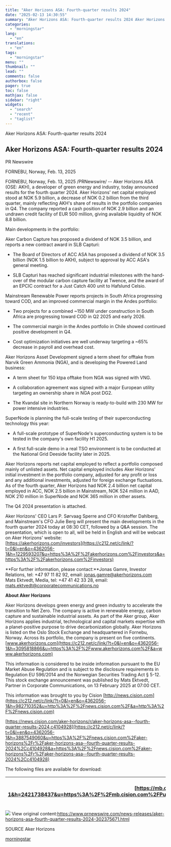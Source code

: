 ```yaml
---
title: "Aker Horizons ASA: Fourth-quarter results 2024"
date: "2025-02-13 14:30:55"
summary: "Aker Horizons ASA: Fourth-quarter results 2024 Aker Horizons ASA: Fourth-quarter results 2024 PR Newswire FORNEBU, Norway, Feb. 13, 2025 FORNEBU, Norway, Feb. 13, 2025 /PRNewswire/ -- Aker Horizons ASA (OSE: AKH), a developer of green energy and industry, today announced results for the fourth quarter 2024. Aker Horizons' net capital..."
categories:
  - "morningstar"
lang:
  - "en"
translations:
  - "en"
tags:
  - "morningstar"
menu: ""
thumbnail: ""
lead: ""
comments: false
authorbox: false
pager: true
toc: false
mathjax: false
sidebar: "right"
widgets:
  - "search"
  - "recent"
  - "taglist"
---
```


Aker Horizons ASA: Fourth-quarter results 2024

Aker Horizons ASA: Fourth-quarter results 2024
----------------------------------------------

PR Newswire

FORNEBU, Norway, Feb. 13, 2025


FORNEBU, Norway, Feb. 13, 2025 /PRNewswire/ -- Aker Horizons ASA (OSE: AKH), a developer of green energy and industry, today announced results for the fourth quarter 2024. Aker Horizons' net capital employed stood at NOK 5.9 billion, a decrease of NOK 0.2 billion from the third quarter, mainly reflecting AKH's share of results in the portfolio companies in Q4. The company reported a cash position of NOK 2.9 billion and an undrawn credit facility of EUR 500 million, giving available liquidity of NOK 8.8 billion.

Main developments in the portfolio:

Aker Carbon Capture has proposed a dividend of NOK 3.5 billion, and reports a new contract award in SLB Capturi:

- The Board of Directors of ACC ASA has proposed a dividend of NOK 3.5 billion (NOK 1.5 billion to AKH), subject to approval by ACC ASA's general meeting.

- SLB Capturi has reached significant industrial milestones with the hand-over of the modular carbon capture facility at Twence, and the award of an EPCIC contract for a Just Catch 400 unit to Hafslund Celsio.

Mainstream Renewable Power reports projects in South Africa progressing toward COD, and an improved commercial margin in the Andes portfolio:

- Two projects for a combined ~150 MW under construction in South Africa are progressing toward COD in Q2 2025 and early 2026.

- The commercial margin in the Andes portfolio in Chile showed continued positive development in Q4.

- Cost optimization initiatives are well underway targeting a ~65% decrease in payroll and overhead cost.

Aker Horizons Asset Development signed a term sheet for offtake from Narvik Green Ammonia (NGA), and is developing the Powered Land business:

- A term sheet for 150 ktpa offtake from NGA was signed with VNG.

- A collaboration agreement was signed with a major European utility targeting an ownership share in NGA post DG2.

- The Kvandal site in Northern Norway is ready-to-build with 230 MW for power intensive industries.

SuperNode is planning the full-scale testing of their superconducting technology this year:

- A full-scale prototype of SuperNode's superconducting system is to be tested in the company's own facility H1 2025.

- A first full-scale demo in a real TSO environment is to be conducted at the National Grid Deeside facility later in 2025.

Aker Horizons reports net capital employed to reflect a portfolio composed mainly of unlisted assets. Net capital employed includes Aker Horizons' initial investment in the portfolio company, adjusted for any profit or loss and any additional investments, adjusted for foreign exchange fluctuations. As of the fourth quarter, Aker Horizons had NOK 2.4 billion net capital employed in ACC, NOK 2.5 billion in Mainstream, NOK 524 million in AAD, NOK 210 million in SuperNode and NOK 365 million in other assets.

The Q4 2024 presentation is attached.

Aker Horizons' CEO Lars P. Sørvaag Sperre and CFO Kristoffer Dahlberg, and Mainstream's CFO Julie Berg will present the main developments in the fourth quarter 2024 today at 08:30 CET, followed by a Q&A session. The presentation, which is open to all, will be held in English and will be webcast on Aker Horizons' website:   
[https://akerhorizons.com/investors](https://c212.net/c/link/?t=0&l=en&o=4362056-1&h=1229593207&u=https%3A%2F%2Fakerhorizons.com%2Finvestors&a=https%3A%2F%2Fakerhorizons.com%2Finvestors)

**For further information, please contact:**Jonas Gamre, Investor Relations, tel: +47 97 11 82 92, email: [jonas.gamre@akerhorizons.com](mailto:jonas.gamre@akerhorizons.com)   
Mats Ektvedt, Media, tel: +47 41 42 33 28, email: [mats.ektvedt@corporatecommunications.no](mailto:mats.ektvedt@corporatecommunications.no)

**About Aker Horizons** 

Aker Horizons develops green energy and green industry to accelerate the transition to Net Zero. The company is active in renewable energy, carbon capture and sustainable industrial assets. As part of the Aker group, Aker Horizons applies industrial, technological and capital markets expertise with a planet-positive purpose to drive decarbonization globally. Aker Horizons is listed on the Oslo Stock Exchange and headquartered in Fornebu, Norway. Across its portfolio, the company is present on five continents. [www.akerhorizons.com](https://c212.net/c/link/?t=0&l=en&o=4362056-1&h=3095818866&u=https%3A%2F%2Fwww.akerhorizons.com%2F&a=www.akerhorizons.com)

This information is considered to be inside information pursuant to the EU Market Abuse Regulation and is subject to the disclosure requirements in Regulation EU 596/2014 and the Norwegian Securities Trading Act § 5-12. This stock exchange announcement was published by Mats Ektvedt, Partner in Corporate Communications, on 13 February 2025 at 07:00 CET.

This information was brought to you by Cision [http://news.cision.com](https://c212.net/c/link/?t=0&l=en&o=4362056-1&h=982710352&u=http%3A%2F%2Fnews.cision.com%2F&a=http%3A%2F%2Fnews.cision.com)

[https://news.cision.com/aker-horizons/r/aker-horizons-asa--fourth-quarter-results-2024,c4104928](https://c212.net/c/link/?t=0&l=en&o=4362056-1&h=3887549060&u=https%3A%2F%2Fnews.cision.com%2Faker-horizons%2Fr%2Faker-horizons-asa--fourth-quarter-results-2024%2Cc4104928&a=https%3A%2F%2Fnews.cision.com%2Faker-horizons%2Fr%2Faker-horizons-asa--fourth-quarter-results-2024%2Cc4104928)

The following files are available for download:

| [https://mb.cision.com/Public/20659/4104928/be606aed60f4f527.pdf](https://c212.net/c/link/?t=0&l=en&o=4362056-1&h=2421738437&u=https%3A%2F%2Fmb.cision.com%2FPublic%2F20659%2F4104928%2Fbe606aed60f4f527.pdf&a=https%3A%2F%2Fmb.cision.com%2FPublic%2F20659%2F4104928%2Fbe606aed60f4f527.pdf) | Aker Horizons Q4 2024 Presentation |
| --- | --- |

 ![](https://c212.net/c/img/favicon.png?sn=IO18735&sd=2025-02-13) View original content:<https://www.prnewswire.com/news-releases/aker-horizons-asa-fourth-quarter-results-2024-302375671.html>

SOURCE Aker Horizons

[morningstar](https://www.morningstar.com/news/pr-newswire/20250213io18735/aker-horizons-asa-fourth-quarter-results-2024)
